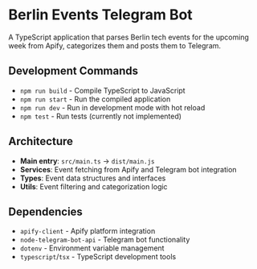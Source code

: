 # Berlin Events Telegram Bot

A TypeScript application that parses Berlin tech events for the upcoming week from Apify, categorizes them and posts them to Telegram.

## Development Commands

- `npm run build` - Compile TypeScript to JavaScript
- `npm run start` - Run the compiled application
- `npm run dev` - Run in development mode with hot reload
- `npm test` - Run tests (currently not implemented)

## Architecture

- **Main entry**: `src/main.ts` → `dist/main.js`
- **Services**: Event fetching from Apify and Telegram bot integration
- **Types**: Event data structures and interfaces
- **Utils**: Event filtering and categorization logic

## Dependencies

- `apify-client` - Apify platform integration
- `node-telegram-bot-api` - Telegram bot functionality
- `dotenv` - Environment variable management
- `typescript`/`tsx` - TypeScript development tools